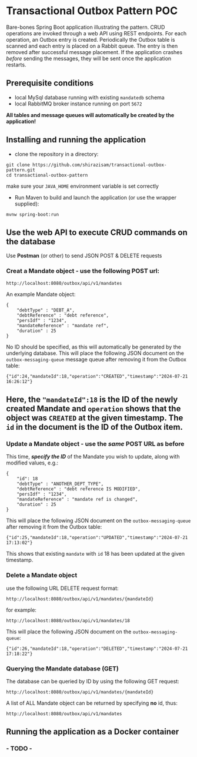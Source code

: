 # Transactional Outbox Pattern POC

Bare-bones Spring Boot application illustrating the pattern. CRUD operations are invoked through a web API
using REST endpoints. For each operation, an Outbox entry is created. Periodically the Outbox table is scanned
and each entry is placed on a Rabbit queue. The entry is then removed after successful message 
placement. If the application crashes _before_ sending the messages, they will be sent once the
application restarts.

## Prerequisite conditions
- local MySql database running with existing `mandatedb` schema
- local RabbitMQ broker instance running on port `5672`

**All tables and message queues will automatically be created by the application!**


## Installing and running the application

- clone the repository in a directory:
```
git clone https://github.com/shirazisam/transactional-outbox-pattern.git
cd transactional-outbox-pattern
```
make sure your `JAVA_HOME` environment variable is set correctly

- Run Maven to build and launch the application (or use the wrapper supplied):

```
mvnw spring-boot:run
```
## Use the web API to execute CRUD commands on the database

Use **Postman** (or other) to send JSON POST & DELETE requests

### Creat a Mandate object - use the following POST url:
```
http://localhost:8080/outbox/api/v1/mandates
```
An example Mandate object:
```
{
    "debtType" : "DEBT_A",
    "debtReference" : "debt reference",
    "persIdf" : "1234",
    "mandateReference" : "mandate ref",
    "duration" : 25
}
```
No ID should be specified, as this will automatically be generated by the underlying database.
This will place the following JSON document on the `outbox-messaging-queue` message queue after
removing it from the Outbox table:
```
{"id":24,"mandateId":18,"operation":"CREATED","timestamp":"2024-07-21 16:26:12"}
```
Here, the `"mandateId":18` is the ID of the newly created Mandate and `operation` shows that
the object was `CREATED` at the given timestamp. The `id` in the document is the ID of the Outbox item.
---
### Update a Mandate object - use the _same_ POST URL as before
This time, ***specify the ID*** of the Mandate you wish to update, along with modified values, e.g.:
```
{
    "id": 18
    "debtType" : "ANOTHER_DEPT_TYPE",
    "debtReference" : "debt reference IS MODIFIED",
    "persIdf" : "1234",
    "mandateReference" : "mandate ref is changed",
    "duration" : 25
}
```
This will place the following JSON document on the `outbox-messaging-queue` after
removing it from the Outbox table:
```
{"id":25,"mandateId":18,"operation":"UPDATED","timestamp":"2024-07-21 17:13:02"}
```
This shows that existing `mandate` with `id` 18 has been updated at the given timestamp.

### Delete a Mandate object 
use the following URL DELETE request format:
```
http://localhost:8080/outbox/api/v1/mandates/{mandateId}
```
for example:
```
http://localhost:8080/outbox/api/v1/mandates/18
```
This will place the following JSON document on the `outbox-messaging-queue`:
```
{"id":26,"mandateId":18,"operation":"DELETED","timestamp":"2024-07-21 17:18:22"}
```

### Querying the Mandate database (GET)
The database can be queried by ID by using the following GET request:
```
http://localhost:8080/outbox/api/v1/mandates/{mandateId}
```
A list of ALL Mandate object can be returned by specifying **no** id, thus:
```
http://localhost:8080/outbox/api/v1/mandates
```

## Running the application as a Docker container

### **- TODO -**